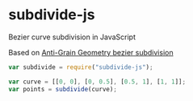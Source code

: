subdivide-js
========

Bezier curve subdivision in JavaScript

Based on [Anti-Grain Geometry bezier subdivision](http://antigrain.com/research/adaptive_bezier/)

```javascript
var subdivide = require("subdivide-js");

var curve = [[0, 0], [0, 0.5], [0.5, 1], [1, 1]];
var points = subdivide(curve);
```
